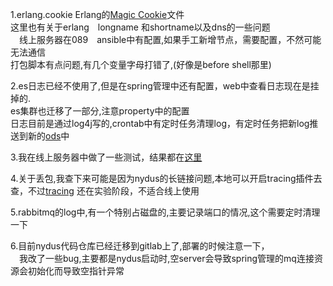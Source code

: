 1.erlang.cookie  Erlang的[Magic Cookie](http://www.erlang.org/doc/reference_manual/distributed.html)文件   
   这里也有关于erlang　longname 和shortname以及dns的一些问题    
　线上服务器在089　ansible中有配置,如果手工新增节点，需要配置，不然可能无法通信    
   打包脚本有点问题,有几个变量字母打错了,(好像是before shell那里)    
   
2.es日志已经不使用了,但是在spring管理中还有配置，web中查看日志现在是挂掉的.      
   es集群也迁移了一部分,注意property中的配置      
   日志目前是通过log4j写的,crontab中有定时任务清理log，有定时任务把新log推送到新的[ods](http://ods10-013.i.ajkdns.com:50070/explorer.html#/nydus)中     
   
3.我在线上服务器中做了一些测试，结果都在[这里](http://gitlab.corp.anjuke.com/Ericwang/rabbit_mq_test)     


4.关于丢包,我查下来可能是因为nydus的长链接问题,本地可以开启tracing插件去查，不过[tracing](http://www.rabbitmq.com/plugins.html) 还在实验阶段，不适合线上使用     

5.rabbitmq的log中,有一个特别占磁盘的,主要记录端口的情况,这个需要定时清理一下    

6.目前nydus代码仓库已经迁移到gitlab上了,部署的时候注意一下，    
　我改了一些bug,主要都是nydus启动时,空server会导致spring管理的mq连接资源会初始化而导致空指针异常
